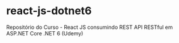 # react-js-dotnet6
Repositório do Curso - React JS consumindo REST API RESTful em ASP.NET Core .NET 6 (Udemy)
